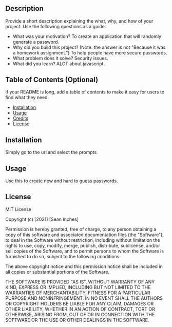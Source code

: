 # <Your-Project-Title>
## Description
Provide a short description explaining the what, why, and how of your project. Use the following questions as a guide:
- What was your motivation? To create an application that will randomly generate a password.
- Why did you build this project? (Note: the answer is not "Because it was a homework assignment.") To help people have more secure passwords.
- What problem does it solve? Security issues.
- What did you learn? ALOT about javascript.
## Table of Contents (Optional)
If your README is long, add a table of contents to make it easy for users to find what they need.
- [Installation](#installation)
- [Usage](#usage)
- [Credits](#credits)
- [License](#license)
## Installation
Simply go to the url and select the prompts
## Usage
Use this to create new and hard to guess passwords.
## License
MIT License

Copyright (c) [2021] [Sean Inches]

Permission is hereby granted, free of charge, to any person obtaining a copy
of this software and associated documentation files (the "Software"), to deal
in the Software without restriction, including without limitation the rights
to use, copy, modify, merge, publish, distribute, sublicense, and/or sell
copies of the Software, and to permit persons to whom the Software is
furnished to do so, subject to the following conditions:

The above copyright notice and this permission notice shall be included in all
copies or substantial portions of the Software.

THE SOFTWARE IS PROVIDED "AS IS", WITHOUT WARRANTY OF ANY KIND, EXPRESS OR
IMPLIED, INCLUDING BUT NOT LIMITED TO THE WARRANTIES OF MERCHANTABILITY,
FITNESS FOR A PARTICULAR PURPOSE AND NONINFRINGEMENT. IN NO EVENT SHALL THE
AUTHORS OR COPYRIGHT HOLDERS BE LIABLE FOR ANY CLAIM, DAMAGES OR OTHER
LIABILITY, WHETHER IN AN ACTION OF CONTRACT, TORT OR OTHERWISE, ARISING FROM,
OUT OF OR IN CONNECTION WITH THE SOFTWARE OR THE USE OR OTHER DEALINGS IN THE
SOFTWARE.